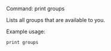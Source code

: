 Command: print groups 

Lists all groups that are available to you.

Example usage:

    print groups
